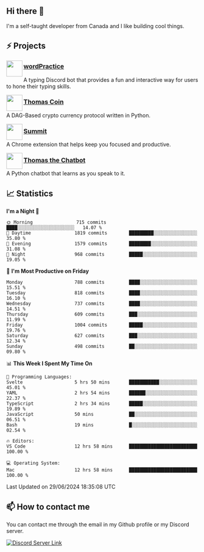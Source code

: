 <h2>Hi there 👋</h2>

<p>I'm a self-taught developer from Canada and I like building cool things.</p>

<h2>⚡ Projects</h2>

<img align="left" src="https://i.imgur.com/BIzs17V.png" width="42" height="42" />
<h3><a target="_blank" href="https://wordpractice.principle.sh/">wordPractice</a></h3>
<p>A typing Discord bot that provides a fun and interactive way for users to hone their typing skills.</p>

<img align="left" src="https://i.imgur.com/4FdQpgN.png" width="42" height="42" />
<h3><a href="https://github.com/principle105/thomas-coin">Thomas Coin</a></h3>
<p>A DAG-Based crypto currency protocol written in Python.</p>

<img align="left" src="https://i.imgur.com/Ly8Atho.png" width="42" height="42" />
<h3><a href="https://summit.sh/">Summit</a></h3>
<p>A Chrome extension that helps keep you focused and productive.</p>

<img align="left" src="https://i.imgur.com/hA9YF2s.png" width="42" height="42" />
<h3><a href="https://github.com/principle105/thomasthechatbot">Thomas the Chatbot</a></h3>
<p>A Python chatbot that learns as you speak to it.</p>

<h2>📈 Statistics</h2>

<!--START_SECTION:waka-->
**I'm a Night 🦉** 

```text
🌞 Morning                715 commits         ████░░░░░░░░░░░░░░░░░░░░░   14.07 % 
🌆 Daytime                1819 commits        █████████░░░░░░░░░░░░░░░░   35.80 % 
🌃 Evening                1579 commits        ████████░░░░░░░░░░░░░░░░░   31.08 % 
🌙 Night                  968 commits         █████░░░░░░░░░░░░░░░░░░░░   19.05 % 
```
📅 **I'm Most Productive on Friday** 

```text
Monday                   788 commits         ████░░░░░░░░░░░░░░░░░░░░░   15.51 % 
Tuesday                  818 commits         ████░░░░░░░░░░░░░░░░░░░░░   16.10 % 
Wednesday                737 commits         ████░░░░░░░░░░░░░░░░░░░░░   14.51 % 
Thursday                 609 commits         ███░░░░░░░░░░░░░░░░░░░░░░   11.99 % 
Friday                   1004 commits        █████░░░░░░░░░░░░░░░░░░░░   19.76 % 
Saturday                 627 commits         ███░░░░░░░░░░░░░░░░░░░░░░   12.34 % 
Sunday                   498 commits         ██░░░░░░░░░░░░░░░░░░░░░░░   09.80 % 
```


📊 **This Week I Spent My Time On** 

```text
💬 Programming Languages: 
Svelte                   5 hrs 50 mins       ███████████░░░░░░░░░░░░░░   45.01 % 
YAML                     2 hrs 54 mins       ██████░░░░░░░░░░░░░░░░░░░   22.37 % 
TypeScript               2 hrs 34 mins       █████░░░░░░░░░░░░░░░░░░░░   19.89 % 
JavaScript               50 mins             ██░░░░░░░░░░░░░░░░░░░░░░░   06.51 % 
Bash                     19 mins             █░░░░░░░░░░░░░░░░░░░░░░░░   02.54 % 

🔥 Editors: 
VS Code                  12 hrs 58 mins      █████████████████████████   100.00 % 

💻 Operating System: 
Mac                      12 hrs 58 mins      █████████████████████████   100.00 % 
```


 Last Updated on 29/06/2024 18:35:08 UTC
<!--END_SECTION:waka-->

<h2>📫 How to contact me</h2>

You can contact me through the email in my Github profile or my Discord server.

[![Discord Server Link](https://dcbadge.vercel.app/api/server/DHnk46C)](https://discord.gg/DHnk46C)

